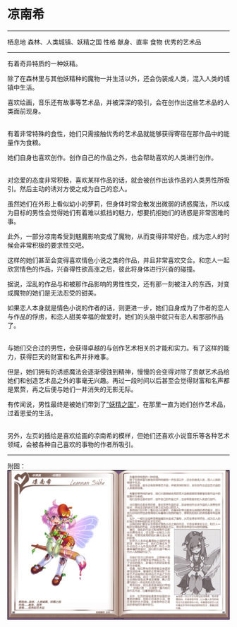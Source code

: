 # 凉南希

  -------- --------------------------
  栖息地   森林、人类城镇、妖精之国
  性格     献身、直率
  食物     优秀的艺术品
  -------- --------------------------

有着奇异特质的一种妖精。

除了在森林里与其他妖精种的魔物一并生活以外，还会伪装成人类，混入人类的城镇中生活。

喜欢绘画，音乐还有故事等艺术品，并被深深的吸引，会在创作出这些艺术品的人类面前现身。

<br>
有着非常特殊的食性，她们只需接触优秀的艺术品就能够获得寄宿在那作品中的能量作为食粮。

她们自身也喜欢创作。创作自己的作品之外，也会帮助喜欢的人类进行创作。

<br>
对恋爱的态度非常积极，喜欢某样作品的话，就会被创作出该作品的人类男性所吸引。然后主动的诱对方使之成为自己的恋人。

虽然她们在外形上看似幼小的萝莉，但身体时常会散发出微弱的诱惑魔法，所以成为目标的男性会觉得她们有着难以抵挡的魅力，想要抗拒她们的诱惑是非常困难的事。

此外，一部分凉南希受到魅魔影响变成了魔物，从而变得非常好色，成为恋人的时候会非常积极的要求性交吧。

这样的她们甚至会变得喜欢情色小说之类的作品，并且非常喜欢交合。和恋人一起欣赏情色的作品，兴奋得性欲高涨之后，彼此将身体进行兴奋的碰撞。

据说，淫乱的作品与和被那作品影响的男性性交，还有那一刻被注入的东西，对变成魔物的她们是无法忍受的甜美。

如果恋人本身就是情色小说的作者的话，则更进一步，她们自身成为了作者的恋人与作品的俘虏，和恋人甜美幸福的做爱时，她们的头脑中就只有恋人和那部作品了。

<br>
与她们交合过的男性，会获得卓越的与创作艺术相关的才能和实力。有了这样的能力，获得巨天的财富和名声并非难事。

但是，她们拥有的诱惑魔法会逐渐侵蚀到精神，慢慢的会变得对除了贡献艺术品给她们和创造艺术品之外的事毫无兴趣。再过一段时间以后甚至会觉得财富和名声都是累赘，再之后便与她们一并消失的无影无际。

有传闻说，男性最终是被她们带到了["妖精之国"](资料妖精之国.md)，在那里一直为她们创作艺术品，过着恩爱的生活。

<br>
另外，左页的插绘是喜欢绘画的凉南希的模样，但她们还喜欢小说音乐等各种艺术领域，会被各种自己喜欢的事物的作者所吸引。

------------------------------------------------------------------------

附图： ![](img\魔物娘图鉴I\90-91凉南希.jpg)
